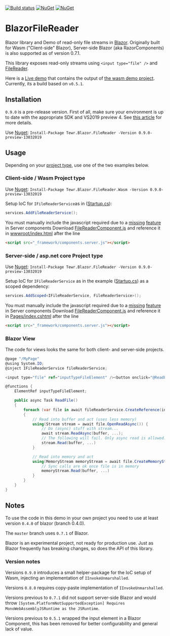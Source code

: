 [![Build status](https://ci.appveyor.com/api/projects/status/rr7pchwk7wbc3mn1/branch/release/master?svg=true)](https://ci.appveyor.com/project/Tewr/blazorfilereader/branch/master)
[![NuGet](https://img.shields.io/nuget/vpre/Tewr.Blazor.FileReader.svg)](https://www.nuget.org/packages/Tewr.Blazor.FileReader)
[![NuGet](https://img.shields.io/nuget/vpre/Tewr.Blazor.FileReader.Wasm.svg)](https://www.nuget.org/packages/Tewr.Blazor.FileReader.Wasm)

# BlazorFileReader
Blazor library and Demo of read-only file streams in [Blazor](https://github.com/aspnet/Blazor). 
Originally built for Wasm ("Client-side" Blazor), Server-side Blazor (aka RazorComponents) is also supported as of version 0.7.1.

This library exposes read-only streams using ```<input type="file" />```
and [FileReader](https://developer.mozilla.org/en-US/docs/Web/API/FileReader).

Here is a [Live demo](https://tewr.github.io/BlazorFileReader/) that contains the output of [the wasm demo project](src/Blazor.FileReader.Wasm.Demo). Currently, its a build based on ```v0.5.1```.

## Installation

```0.9.0``` is a pre-release version. First of all, make sure your environment is up to date with the appropriate SDK and VS2019 preview 4. See [this article](https://devblogs.microsoft.com/aspnet/blazor-0-9-0-experimental-release-now-available/ ) for more details.

Use [Nuget](https://www.nuget.org/packages/Tewr.Blazor.FileReader): ```Install-Package Tewr.Blazor.FileReader -Version 0.9.0-preview-13032019```

## Usage

Depending on your [project type](https://docs.microsoft.com/en-us/aspnet/core/razor-components/faq?view=aspnetcore-3.0), use one of the two examples below.

### Client-side / Wasm Project type
Use [Nuget](https://www.nuget.org/packages/Tewr.Blazor.FileReader.Wasm): ```Install-Package Tewr.Blazor.FileReader.Wasm -Version 0.9.0-preview-13032019```

Setup IoC for ```IFileReaderService```as in ([Startup.cs](src/Blazor.FileReader.Wasm.Demo/Startup.cs#L11)):

```cs
services.AddFileReaderService();

```


You must manually include the javascript required due to a [missing](https://github.com/Tewr/BlazorFileReader/issues/13) 
[feature](https://github.com/aspnet/AspNetCore/issues/7300) in Server components 
Download [FileReaderComponent.js](/src/Blazor.FileReader/content/FileReaderComponent.js) and reference it in 
[wwwroot/index.html](src/Blazor.FileReader.Wasm.Demo/wwwroot/index.html#153) after the line
```html
<script src="_framework/components.server.js"></script>

```

### Server-side / asp.net core Project type

Use [Nuget](https://www.nuget.org/packages/Tewr.Blazor.FileReader): ```Install-Package Tewr.Blazor.FileReader -Version 0.9.0-preview-13032019```

Setup IoC for  ```IFileReaderService``` as in the example ([Startup.cs](src/Blazor.FileReader.RazorComponents.Demo/Startup.cs#L27)) as a scoped dependency:

```cs
services.AddScoped<IFileReaderService, FileReaderService>();

```

You must manually include the javascript required due to a [missing](https://github.com/Tewr/BlazorFileReader/issues/13) 
[feature](https://github.com/aspnet/AspNetCore/issues/7300) in Server components 
Download [FileReaderComponent.js](/src/Blazor.FileReader/content/FileReaderComponent.js) and reference it in 
[Pages/index.cshtml](src/Blazor.FileReader.RazorComponents.Demo/Pages/Index.cshtml#25) after the line
```html
<script src="_framework/components.server.js"></script>

```
### Blazor View

The code for views looks the same for both client- and server-side projects.

```cs
@page "/MyPage"
@using System.IO;
@inject IFileReaderService fileReaderService;

<input type="file" ref="inputTypeFileElement" /><button onclick="@ReadFile">Read file</button>

@functions {
    ElementRef inputTypeFileElement;

    public async Task ReadFile()
    {
        foreach (var file in await fileReaderService.CreateReference(inputTypeFileElement).EnumerateFilesAsync())
        {
            // Read into buffer and act (uses less memory)
            using(Stream stream = await file.OpenReadAsync()) {
                // Do (async) stuff with stream...
                await stream.ReadAsync(buffer, ...);
                // The following will fail. Only async read is allowed.
                stream.Read(buffer, ...)
            }

            // Read into memory and act
            using(MemoryStream memoryStream = await file.CreateMemoryStreamAsync(4096)) {
                // Sync calls are ok once file is in memory
                memoryStream.Read(buffer, ...)
            }
        }
    }
}
```

## Notes

To use the code in this demo in your own project you need to use at least version 
```0.4.0``` of blazor (branch 0.4.0). 

The ```master``` branch uses ```0.7.1``` of Blazor.

Blazor is an experimental project, not ready for production use. Just as Blazor frequently has breaking changes, so does the API of this library.

### Version notes

Versions ```0.9.0``` introduces a small helper-package for the IoC setup of Wasm, injecting an implementation of ```IInvokeUnmarshalled```.

Versions ```0.8.0``` requires copy-paste implementation of ```IInvokeUnmarshalled```.

Versions previous to ```0.7.1``` did not support server-side Blazor and would throw ```[System.PlatformNotSupportedException] Requires MonoWebAssemblyJSRuntime as the JSRuntime```.

Versions previous to ```0.5.1``` wrapped the input element in a Blazor Component, this has been removed for better configurability and general lack of value.


